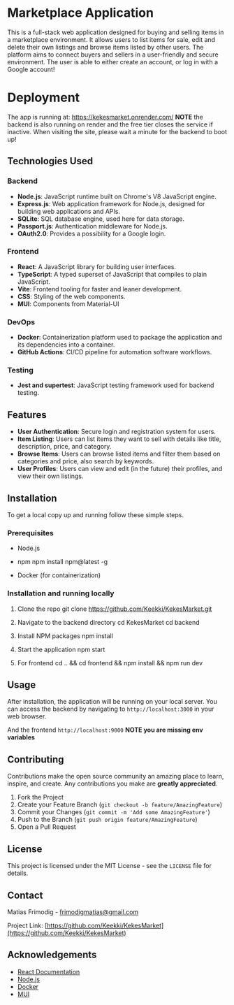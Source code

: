 # Marketplace Application

This is a full-stack web application designed for buying and selling items in a marketplace environment. It allows users to list items for sale, edit and delete their own listings and browse items listed by other users. The platform aims to connect buyers and sellers in a user-friendly and secure environment. The user is able to either create an account, or log in with a Google account!

# Deployment

The app is running at: https://kekesmarket.onrender.com/
**NOTE** the backend is also running on render and the free tier closes the service if inactive. When visiting the site, please wait a minute for the backend to boot up!

## Technologies Used

### Backend

- **Node.js**: JavaScript runtime built on Chrome's V8 JavaScript engine.
- **Express.js**: Web application framework for Node.js, designed for building web applications and APIs.
- **SQLite**: SQL database engine, used here for data storage.
- **Passport.js**: Authentication middleware for Node.js.
- **OAuth2.0**: Provides a possibility for a Google login.

### Frontend

- **React**: A JavaScript library for building user interfaces.
- **TypeScript**: A typed superset of JavaScript that compiles to plain JavaScript.
- **Vite**: Frontend tooling for faster and leaner development.
- **CSS**: Styling of the web components.
- **MUI**: Components from Material-UI

### DevOps

- **Docker**: Containerization platform used to package the application and its dependencies into a container.
- **GitHub Actions**: CI/CD pipeline for automation software workflows.

### Testing

- **Jest and supertest**: JavaScript testing framework used for backend testing.

## Features

- **User Authentication**: Secure login and registration system for users.
- **Item Listing**: Users can list items they want to sell with details like title, description, price, and category.
- **Browse Items**: Users can browse listed items and filter them based on categories and price, also search by keywords.
- **User Profiles**: Users can view and edit (in the future) their profiles, and view their own listings.

## Installation

To get a local copy up and running follow these simple steps.

### Prerequisites

- Node.js
- npm
  npm install npm@latest -g

- Docker (for containerization)

### Installation and running locally

1. Clone the repo
   git clone https://github.com/Keekki/KekesMarket.git

2. Navigate to the backend directory
   cd KekesMarket
   cd backend

3. Install NPM packages
   npm install

4. Start the application
   npm start

5. For frontend
   cd .. && cd frontend && npm install && npm run dev

## Usage

After installation, the application will be running on your local server. You can access the backend by navigating to `http://localhost:3000` in your web browser.

And the frontend `http://localhost:9000`
**NOTE you are missing env variables**

## Contributing

Contributions make the open source community an amazing place to learn, inspire, and create. Any contributions you make are **greatly appreciated**.

1. Fork the Project
2. Create your Feature Branch (`git checkout -b feature/AmazingFeature`)
3. Commit your Changes (`git commit -m 'Add some AmazingFeature'`)
4. Push to the Branch (`git push origin feature/AmazingFeature`)
5. Open a Pull Request

## License

This project is licensed under the MIT License - see the `LICENSE` file for details.

## Contact

Matias Frimodig - frimodigmatias@gmail.com

Project Link: [https://github.com/Keekki/KekesMarket](https://github.com/Keekki/KekesMarket)

## Acknowledgements

- [React Documentation](https://reactjs.org/)
- [Node.js](https://nodejs.org/)
- [Docker](https://www.docker.com/)
- [MUI](https://mui.com/)
